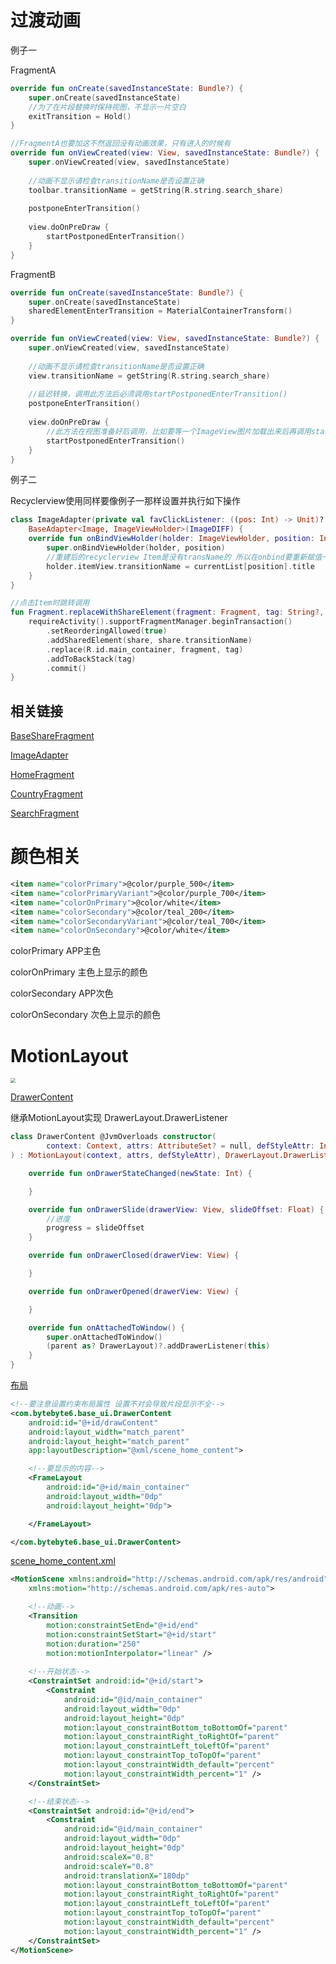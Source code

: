 # 过渡动画

例子一

FragmentA

```kotlin
override fun onCreate(savedInstanceState: Bundle?) {
    super.onCreate(savedInstanceState)
    //为了在片段替换时保持视图，不显示一片空白
    exitTransition = Hold()
}

//FragmentA也要加这不然返回没有动画效果，只有进入的时候有
override fun onViewCreated(view: View, savedInstanceState: Bundle?) {
    super.onViewCreated(view, savedInstanceState)
    
    //动画不显示请检查transitionName是否设置正确
    toolbar.transitionName = getString(R.string.search_share)
    
    postponeEnterTransition()
    
    view.doOnPreDraw {
        startPostponedEnterTransition()
    }
}
```

FragmentB

```kotlin
override fun onCreate(savedInstanceState: Bundle?) {
    super.onCreate(savedInstanceState)
    sharedElementEnterTransition = MaterialContainerTransform()
}

override fun onViewCreated(view: View, savedInstanceState: Bundle?) {
    super.onViewCreated(view, savedInstanceState)
    
    //动画不显示请检查transitionName是否设置正确
    view.transitionName = getString(R.string.search_share)
    
    //延迟转换，调用此方法后必须调用startPostponedEnterTransition()
    postponeEnterTransition()
    
    view.doOnPreDraw {
        //此方法在视图准备好后调用，比如要等一个ImageView图片加载出来后再调用startPostponedEnterTransition()
        startPostponedEnterTransition()
    }
}
```

例子二

Recyclerview使用同样要像例子一那样设置并执行如下操作

```kotlin
class ImageAdapter(private val favClickListener: ((pos: Int) -> Unit)? = null) :
    BaseAdapter<Image, ImageViewHolder>(ImageDIFF) {
    override fun onBindViewHolder(holder: ImageViewHolder, position: Int) {
        super.onBindViewHolder(holder, position)
        //重建后的recyclerview Item是没有transName的 所以在onbind要重新赋值一遍 动画效果才会有~~
        holder.itemView.transitionName = currentList[position].title
    }
}
```

```kotlin
//点击Item时跳转调用
fun Fragment.replaceWithShareElement(fragment: Fragment, tag: String?, share: View) {
    requireActivity().supportFragmentManager.beginTransaction()
        .setReorderingAllowed(true)
        .addSharedElement(share, share.transitionName)
        .replace(R.id.main_container, fragment, tag)
        .addToBackStack(tag)
        .commit()
}
```

## 相关链接

[BaseShareFragment](https://github.com/bytebyte6/Rtmp/blob/master/lib_base/src/main/java/com/bytebyte6/base_ui/BaseShareFragment.kt)

[ImageAdapter](https://github.com/bytebyte6/Rtmp/blob/master/app_tv_view/src/main/java/com/bytebyte6/view/ImageAdapter.kt)

[HomeFragment](https://github.com/bytebyte6/Rtmp/blob/master/app_tv_view/src/main/java/com/bytebyte6/view/home/HomeFragment.kt)

[CountryFragment](https://github.com/bytebyte6/Rtmp/blob/master/app_tv_view/src/main/java/com/bytebyte6/view/home/CountryFragment.kt)

[SearchFragment]( https://github.com/bytebyte6/Rtmp/blob/master/app_tv_view/src/main/java/com/bytebyte6/view/search/SearchFragment)

# 颜色相关

```xml
<item name="colorPrimary">@color/purple_500</item>
<item name="colorPrimaryVariant">@color/purple_700</item>
<item name="colorOnPrimary">@color/white</item>
<item name="colorSecondary">@color/teal_200</item>
<item name="colorSecondaryVariant">@color/teal_700</item>
<item name="colorOnSecondary">@color/white</item>
```

colorPrimary APP主色

colorOnPrimary 主色上显示的颜色

colorSecondary APP次色

colorOnSecondary 次色上显示的颜色



# MotionLayout

<img src="pic\1 (2).jpg" style="zoom:50%;" />

[DrawerContent](https://github.com/bytebyte6/Rtmp/blob/efd1873bc6410a64d8ca34da248b200e1b30f4d6/lib_base/src/main/java/com/bytebyte6/base_ui/DrawerContent.kt)

继承MotionLayout实现 DrawerLayout.DrawerListener

```kotlin
class DrawerContent @JvmOverloads constructor(
        context: Context, attrs: AttributeSet? = null, defStyleAttr: Int = 0
) : MotionLayout(context, attrs, defStyleAttr), DrawerLayout.DrawerListener {

    override fun onDrawerStateChanged(newState: Int) {

    }

    override fun onDrawerSlide(drawerView: View, slideOffset: Float) {
        //进度
        progress = slideOffset
    }

    override fun onDrawerClosed(drawerView: View) {

    }

    override fun onDrawerOpened(drawerView: View) {

    }

    override fun onAttachedToWindow() {
        super.onAttachedToWindow()
        (parent as? DrawerLayout)?.addDrawerListener(this)
    }
}
```

[布局](https://github.com/bytebyte6/Rtmp/blob/master/app_tv_view/src/main/res/layout/activity_main.xml)

```xml
<!--要注意设置约束布局属性 设置不对会导致片段显示不全-->
<com.bytebyte6.base_ui.DrawerContent
    android:id="@+id/drawContent"
    android:layout_width="match_parent"
    android:layout_height="match_parent"
    app:layoutDescription="@xml/scene_home_content">

    <!--要显示的内容-->
    <FrameLayout
        android:id="@+id/main_container"
        android:layout_width="0dp"
        android:layout_height="0dp">

    </FrameLayout>

</com.bytebyte6.base_ui.DrawerContent>
```

[scene_home_content.xml](https://github.com/bytebyte6/Rtmp/blob/master/app_tv_view/src/main/res/xml/scene_home_content.xml)

```xml
<MotionScene xmlns:android="http://schemas.android.com/apk/res/android"
    xmlns:motion="http://schemas.android.com/apk/res-auto">

    <!--动画-->
    <Transition
        motion:constraintSetEnd="@+id/end"
        motion:constraintSetStart="@+id/start"
        motion:duration="250"
        motion:motionInterpolator="linear" />
    
	<!--开始状态-->
    <ConstraintSet android:id="@+id/start">
        <Constraint
            android:id="@id/main_container"
            android:layout_width="0dp"
            android:layout_height="0dp"
            motion:layout_constraintBottom_toBottomOf="parent"
            motion:layout_constraintRight_toRightOf="parent"
            motion:layout_constraintLeft_toLeftOf="parent"
            motion:layout_constraintTop_toTopOf="parent"
            motion:layout_constraintWidth_default="percent"
            motion:layout_constraintWidth_percent="1" />
    </ConstraintSet>

    <!--结束状态-->
    <ConstraintSet android:id="@+id/end">
        <Constraint
            android:id="@id/main_container"
            android:layout_width="0dp"
            android:layout_height="0dp"
            android:scaleX="0.8"
            android:scaleY="0.8"
            android:translationX="180dp"
            motion:layout_constraintBottom_toBottomOf="parent"
            motion:layout_constraintRight_toRightOf="parent"
            motion:layout_constraintLeft_toLeftOf="parent"
            motion:layout_constraintTop_toTopOf="parent"
            motion:layout_constraintWidth_default="percent"
            motion:layout_constraintWidth_percent="1" />
    </ConstraintSet>
</MotionScene>
```